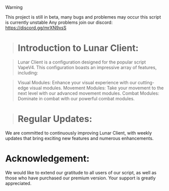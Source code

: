 > [!WARNING]
> This project is still in beta, many bugs and problemes may occur this script is currently unstable
> Any problems join our discord: https://discord.gg/mrXN9xsS

> # Introduction to Lunar Client:

> Lunar Client is a configuration designed for the popular script VapeV4. This configuration boasts an impressive array of features, including:

> Visual Modules: Enhance your visual experience with our cutting-edge visual modules.
> Movement Modules: Take your movement to the next level with our advanced movement modules.
> Combat Modules: Dominate in combat with our powerful combat modules.

> # Regular Updates:

We are committed to continuously improving Lunar Client, with weekly updates that bring exciting new features and numerous enhancements.

# Acknowledgement:

We would like to extend our gratitude to all users of our script, as well as those who have purchased our premium version. Your support is greatly appreciated.
